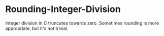 # Rounding-Integer-Division
Integer division in C truncates towards zero. Sometimes rounding is more appropriate, but it's not trivial.
